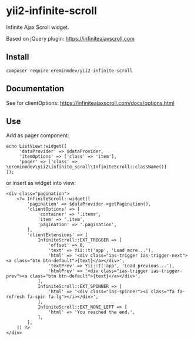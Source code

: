 # yii2-infinite-scroll

Infinite Ajax Scroll widget.

Based on jQuery plugin: https://infiniteajaxscroll.com

## Install

``composer require ereminmdev/yii2-infinite-scroll``

## Documentation

See for clientOptions: https://infiniteajaxscroll.com/docs/options.html

## Use

Add as pager component:

```
echo ListView::widget([
     'dataProvider' => $dataProvider,
     'itemOptions' => ['class' => 'item'],
     'pager' => ['class' => \ereminmdev\yii2\infinite_scroll\InfiniteScroll::className()]
]);
```

or insert as widget into view:

```
<div class="pagination">
    <?= InfiniteScroll::widget([
        'pagination' => $dataProvider->getPagination(),
        'clientOptions' => [
            'container' => '.items',
            'item' => '.item',
            'pagination' => '.pagination',
        ],
        'clientExtensions' => [
            InfiniteScroll::EXT_TRIGGER => [
                'offset' => 0,
                'text' => Yii::t('app', 'Load more...'),
                'html' => '<div class="ias-trigger ias-trigger-next"><a class="btn btn-default">{text}</a></div>',
                'textPrev' => Yii::t('app', 'Load previous...'),
                'htmlPrev' => '<div class="ias-trigger ias-trigger-prev"><a class="btn btn-default">{text}</a></div>',
            ],
            InfiniteScroll::EXT_SPINNER => [
                'html' => '<div class="ias-spinner"><i class="fa fa-refresh fa-spin fa-lg"></i></div>',
            ],
            InfiniteScroll::EXT_NONE_LEFT => [
                'html' => 'You reached the end.',
            ],
        ],
    ]) ?>
</div>
```
